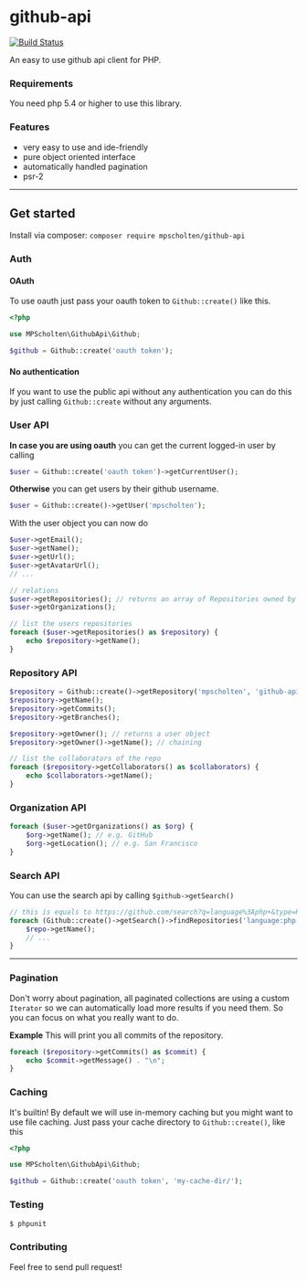 github-api
==========
[![Build Status](https://travis-ci.org/mpscholten/github-api.png?branch=master)](https://travis-ci.org/mpscholten/github-api)

An easy to use github api client for PHP.

### Requirements ###
You need php 5.4 or higher to use this library.

### Features ###
* very easy to use and ide-friendly
* pure object oriented interface
* automatically handled pagination
* psr-2
 
----

## Get started ##
Install via composer: `composer require mpscholten/github-api`


### Auth ###
#### OAuth ####

To use oauth just pass your oauth token to `Github::create()` like this.
```php
<?php

use MPScholten\GithubApi\Github;

$github = Github::create('oauth token');
```

#### No authentication ####
If you want to use the public api without any authentication you can do this by just calling `Github::create` without any arguments.

### User API ###
**In case you are using oauth** you can get the current logged-in user by calling
```php
$user = Github::create('oauth token')->getCurrentUser();
```
**Otherwise** you can get users by their github username.
```php
$user = Github::create()->getUser('mpscholten');
```

With the user object you can now do
```php
$user->getEmail();
$user->getName();
$user->getUrl();
$user->getAvatarUrl();
// ...

// relations
$user->getRepositories(); // returns an array of Repositories owned by the user
$user->getOrganizations();

// list the users repositories
foreach ($user->getRepositories() as $repository) {
    echo $repository->getName();
}
```


### Repository API ###
```php
$repository = Github::create()->getRepository('mpscholten', 'github-api');
$repository->getName();
$repository->getCommits();
$repository->getBranches();

$repository->getOwner(); // returns a user object
$repository->getOwner()->getName(); // chaining 

// list the collaborators of the repo
foreach ($repository->getCollaborators() as $collaborators) {
    echo $collaborators->getName();
}
```

### Organization API ###
```php
foreach ($user->getOrganizations() as $org) {
    $org->getName(); // e.g. GitHub
    $org->getLocation(); // e.g. San Francisco
}
```

### Search API ###
You can use the search api by calling `$github->getSearch()`
```php
// this is equals to https://github.com/search?q=language%3Aphp+&type=Repositories&ref=searchresults
foreach (Github::create()->getSearch()->findRepositories('language:php') as $repo) {
    $repo->getName();
    // ...
}
```


----


### Pagination ###
Don't worry about pagination, all paginated collections are using a custom `Iterator` so we can automatically load more results if you need them. So you can focus on what you really want to do.

**Example**
This will print you all commits of the repository.
```php
foreach ($repository->getCommits() as $commit) {
    echo $commit->getMessage() . "\n";
}
```

### Caching ###
It's builtin! By default we will use in-memory caching but you might want to use file caching. Just pass your cache directory to `Github::create()`, like this
```php
<?php

use MPScholten\GithubApi\Github;

$github = Github::create('oauth token', 'my-cache-dir/');
```

### Testing ###
```bash
$ phpunit
```

### Contributing ###
Feel free to send pull request!
